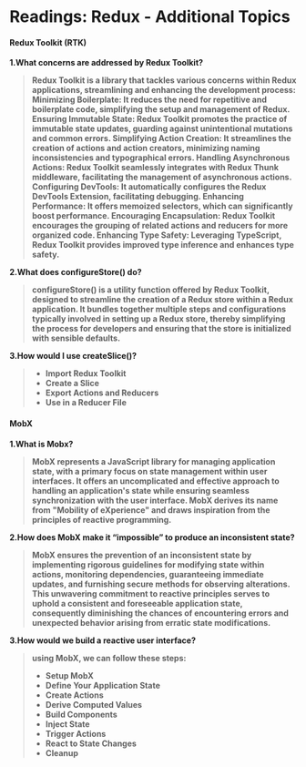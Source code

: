 # Readings: Redux - Additional Topics

#### Redux Toolkit (RTK)

**1.What concerns are addressed by Redux Toolkit?**
>**Redux Toolkit is a library that tackles various concerns within Redux applications, streamlining and enhancing the development process:
Minimizing Boilerplate: It reduces the need for repetitive and boilerplate code, simplifying the setup and management of Redux.
Ensuring Immutable State: Redux Toolkit promotes the practice of immutable state updates, guarding against unintentional mutations and common errors.
Simplifying Action Creation: It streamlines the creation of actions and action creators, minimizing naming inconsistencies and typographical errors.
Handling Asynchronous Actions: Redux Toolkit seamlessly integrates with Redux Thunk middleware, facilitating the management of asynchronous actions.
Configuring DevTools: It automatically configures the Redux DevTools Extension, facilitating debugging.
Enhancing Performance: It offers memoized selectors, which can significantly boost performance.
Encouraging Encapsulation: Redux Toolkit encourages the grouping of related actions and reducers for more organized code.
Enhancing Type Safety: Leveraging TypeScript, Redux Toolkit provides improved type inference and enhances type safety.**


**2.What does configureStore() do?**
>**configureStore() is a utility function offered by Redux Toolkit, designed to streamline the creation of a Redux store within a Redux application. It bundles together multiple steps and configurations typically involved in setting up a Redux store, thereby simplifying the process for developers and ensuring that the store is initialized with sensible defaults.**

**3.How would I use createSlice()?**
>* **Import Redux Toolkit**
>* **Create a Slice**
>* **Export Actions and Reducers**
>* **Use in a Reducer File**



#### MobX

**1.What is Mobx?**
>**MobX represents a JavaScript library for managing application state, with a primary focus on state management within user interfaces. It offers an uncomplicated and effective approach to handling an application's state while ensuring seamless synchronization with the user interface. MobX derives its name from "Mobility of eXperience" and draws inspiration from the principles of reactive programming.**

**2.How does MobX make it “impossible” to produce an inconsistent state?**
>**MobX ensures the prevention of an inconsistent state by implementing rigorous guidelines for modifying state within actions, monitoring dependencies, guaranteeing immediate updates, and furnishing secure methods for observing alterations. This unwavering commitment to reactive principles serves to uphold a consistent and foreseeable application state, consequently diminishing the chances of encountering errors and unexpected behavior arising from erratic state modifications.**

**3.How would we build a reactive user interface?**
>**using MobX, we can follow these steps:**
>* **Setup MobX**
>* **Define Your Application State**
>* **Create Actions**
>* **Derive Computed Values**
>* **Build Components**
>* **Inject State**
>* **Trigger Actions**
>* **React to State Changes**
>* **Cleanup**
